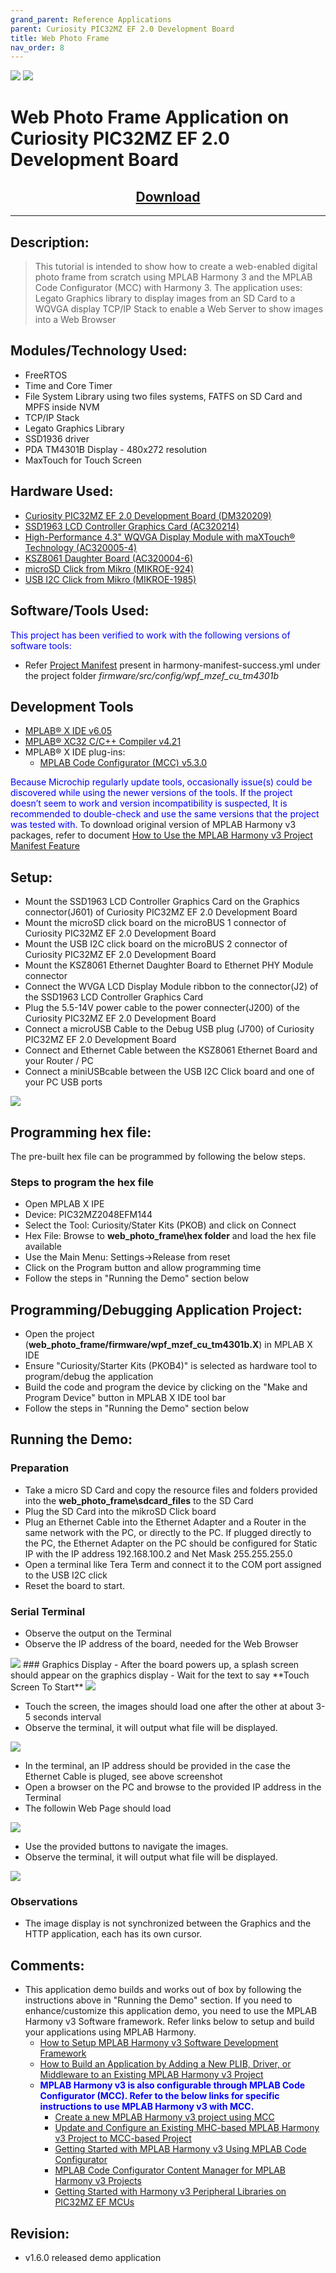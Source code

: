 ```yaml
---
grand_parent: Reference Applications
parent: Curiosity PIC32MZ EF 2.0 Development Board
title: Web Photo Frame
nav_order: 8
---
```


<img src="images/microchip_logo.png">
<img src="images/microchip_mplab_harmony_logo_small.png">

# Web Photo Frame Application on Curiosity PIC32MZ EF 2.0 Development Board
<h2 align="center"> <a href="https://github.com/Microchip-MPLAB-Harmony/reference_apps/releases/latest/download/web_photo_frame.zip" > Download </a> </h2>

----

## Description:
> This tutorial is intended to show how to create a web-enabled digital photo frame from scratch using MPLAB Harmony 3 and the MPLAB Code Configurator (MCC) with Harmony 3.
> The application uses:
> Legato Graphics library to display images from an SD Card to a WQVGA display
> TCP/IP Stack to enable a Web Server to show images into a Web Browser

## Modules/Technology Used:
- FreeRTOS
- Time and Core Timer
- File System Library using two files systems, FATFS on SD Card and MPFS inside NVM
- TCP/IP Stack
- Legato Graphics Library
- SSD1936 driver
- PDA TM4301B Display - 480x272 resolution
- MaxTouch for Touch Screen

## Hardware Used:
- [Curiosity PIC32MZ EF 2.0 Development Board (DM320209)]( https://www.microchip.com/Developmenttools/ProductDetails/DM320209 )   
- [SSD1963 LCD Controller Graphics Card (AC320214)]( https://www.microchip.com/Developmenttools/ProductDetails/AC320214)
- [High-Performance 4.3" WQVGA Display Module with maXTouch® Technology (AC320005-4)]( https://www.microchip.com/developmenttools/ProductDetails/AC320005-4 )
- [KSZ8061 Daughter Board (AC320004-6)]( https://www.microchip.com/en-us/development-tool/ac320004-6 )
- [microSD Click from Mikro (MIKROE-924)]( https://www.mikroe.com/microsd-click )
- [USB I2C Click from Mikro (MIKROE-1985)]( https://www.mikroe.com/usb-i2c-click )

## Software/Tools Used:
<span style="color:blue"> This project has been verified to work with the following versions of software tools:</span>  

- Refer [Project Manifest](./firmware/src/config/wpf_mzef_cu_tm4301b/harmony-manifest-success.yml) present in harmony-manifest-success.yml under the project folder *firmware/src/config/wpf_mzef_cu_tm4301b*  

## Development Tools
- [MPLAB® X IDE v6.05](https://www.microchip.com/mplabx)
- [MPLAB® XC32 C/C++ Compiler v4.21](https://www.microchip.com/XC32)
- MPLAB® X IDE plug-ins:
  - [MPLAB Code Configurator (MCC) v5.3.0](https://www.microchip.com/mcc)

<span style="color:blue"> Because Microchip regularly update tools, occasionally issue(s) could be discovered while using the newer versions of the tools. If the project doesn’t seem to work and version incompatibility is suspected, It is recommended to double-check and use the same versions that the project was tested with. </span> To download original version of MPLAB Harmony v3 packages, refer to document [How to Use the MPLAB Harmony v3 Project Manifest Feature](https://ww1.microchip.com/downloads/en/DeviceDoc/How-to-Use-the-MPLAB-Harmony-v3-Project-Manifest-Feature-DS90003305.pdf)

## Setup:
- Mount the SSD1963 LCD Controller Graphics Card on the Graphics connector(J601) of Curiosity PIC32MZ EF 2.0 Development Board
- Mount the microSD click board on the microBUS 1 connector of Curiosity PIC32MZ EF 2.0 Development Board
- Mount the USB I2C click board on the microBUS 2 connector of Curiosity PIC32MZ EF 2.0 Development Board
- Mount the KSZ8061 Ethernet Daughter Board to Ethernet PHY Module connector
- Connect the WVGA LCD Display Module ribbon to the connector(J2) of the SSD1963 LCD Controller Graphics Card    
- Plug the 5.5-14V power cable to the power connecter(J200) of the Curiosity PIC32MZ EF 2.0 Development Board  
- Connect a microUSB Cable to the Debug USB plug (J700) of Curiosity PIC32MZ EF 2.0 Development Board
- Connect and Ethernet Cable between the KSZ8061 Ethernet Board and your Router / PC
- Connect a miniUSBcable between the USB I2C Click board and one of your PC USB ports

<img src="images/web_photo_frame_setup.png" align="middle">

## Programming hex file:
The pre-built hex file can be programmed by following the below steps.

### Steps to program the hex file
- Open MPLAB X IPE
- Device: PIC32MZ2048EFM144
- Select the Tool: Curiosity/Stater Kits (PKOB) and click on Connect
- Hex File: Browse to **web_photo_frame\hex folder** and load the hex file available
- Use the Main Menu: Settings->Release from reset
- Click on the Program button and allow programming time
- Follow the steps in "Running the Demo" section below


## Programming/Debugging Application Project:
- Open the project (**web_photo_frame/firmware/wpf_mzef_cu_tm4301b.X**) in MPLAB X IDE
- Ensure "Curiosity/Starter Kits (PKOB4)" is selected as hardware tool to program/debug the application
- Build the code and program the device by clicking on the "Make and Program Device" button in MPLAB X IDE tool bar
- Follow the steps in "Running the Demo" section below


## Running the Demo:
### Preparation
- Take a micro SD Card and copy the resource files and folders provided into the **web_photo_frame\sdcard_files** to the SD Card
- Plug the SD Card into the mikroSD Click board
- Plug an Ethernet Cable into the Ethernet Adapter and a Router in the same network with the PC, or directly to the PC. If plugged directly to the PC, the Ethernet Adapter on the PC should be configured for Static IP with the IP address 192.168.100.2 and Net Mask 255.255.255.0
- Open a terminal like Tera Term and connect it to the COM port assigned to the USB I2C click
- Reset the board to start.
### Serial Terminal
- Observe the output on the Terminal
- Observe the IP address of the board, needed for the Web Browser
<img src="images/terminal_output.png">
### Graphics Display
- After the board powers up, a splash screen should appear on the graphics display
- Wait for the text to say **Touch Screen To Start**

<img src="images/display_output.png">

- Touch the screen, the images should load one after the other at about 3-5 seconds interval
- Observe the terminal, it will output what file will be displayed.

<img src="images/terminal_output_app_gfx.png">

- In the terminal, an IP address should be provided in the case the Ethernet Cable is pluged, see above screenshot
- Open a browser on the PC and browse to the provided IP address in the Terminal
- The followin Web Page should load

<img src="images/web_browser_output.png">

- Use the provided buttons to navigate the images.
- Observe the terminal, it will output what file will be displayed.

<img src="images/terminal_output_app_http.png">

### Observations
- The image display is not synchronized between the Graphics and the HTTP application, each has its own cursor.

## Comments:
- This application demo builds and works out of box by following the instructions above in "Running the Demo" section. If you need to enhance/customize this application demo, you need to use the MPLAB Harmony v3 Software framework. Refer links below to setup and build your applications using MPLAB Harmony.
	- [How to Setup MPLAB Harmony v3 Software Development Framework](https://ww1.microchip.com/downloads/en/DeviceDoc/How_to_Setup_MPLAB_%20Harmony_v3_Software_Development_Framework_DS90003232C.pdf)
	- [How to Build an Application by Adding a New PLIB, Driver, or Middleware to an Existing MPLAB Harmony v3 Project](http://ww1.microchip.com/downloads/en/DeviceDoc/How_to_Build_Application_Adding_PLIB_%20Driver_or_Middleware%20_to_MPLAB_Harmony_v3Project_DS90003253A.pdf)
	- <span style="color:blue"> **MPLAB Harmony v3 is also configurable through MPLAB Code Configurator (MCC). Refer to the below links for specific instructions to use MPLAB Harmony v3 with MCC.**</span>
		- [Create a new MPLAB Harmony v3 project using MCC](https://microchipdeveloper.com/harmony3:getting-started-training-module-using-mcc)
		- [Update and Configure an Existing MHC-based MPLAB Harmony v3 Project to MCC-based Project](https://microchipdeveloper.com/harmony3:update-and-configure-existing-mhc-proj-to-mcc-proj)
		- [Getting Started with MPLAB Harmony v3 Using MPLAB Code Configurator](https://www.youtube.com/watch?v=KdhltTWaDp0)
		- [MPLAB Code Configurator Content Manager for MPLAB Harmony v3 Projects](https://www.youtube.com/watch?v=PRewTzrI3iE)
		- [Getting Started with Harmony v3 Peripheral Libraries on PIC32MZ EF MCUs](https://microchipdeveloper.com/harmony3:pic32mzef-getting-started-training-module)

## Revision:
- v1.6.0 released demo application

